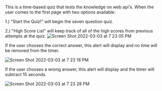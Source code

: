 This is a time-based quiz that tests the knowledge on web api's.
When the user comes to the first page with two options available:





  1.) "Start the Quiz!" will begin the seven question quiz.
  
  
  
  
  
  2.) "High Score List" will keep track of all of the high scores from previous attempts at the quiz.
  ![Screen Shot 2022-03-03 at 7 23 05 PM](https://user-images.githubusercontent.com/93229460/156676152-3a907ace-d09f-44f8-bdd1-721b0510ebd4.png)


If the user chooses the correct answer, this alert will display and no time will be removed from the timer.


![Screen Shot 2022-03-03 at 7 23 18 PM](https://user-images.githubusercontent.com/93229460/156676271-81f80337-e4b0-4f7b-9683-7559f92aa5ec.png)


If the user chooses a wrong answer, this alert will display and the timer will subtract 15 seconds.


![Screen Shot 2022-03-03 at 7 23 28 PM](https://user-images.githubusercontent.com/93229460/156676499-693f9bbf-7fbd-4a50-bb53-da23ca9fe634.png)
